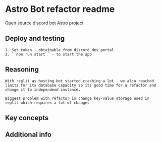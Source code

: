 # Astro Bot refactor readme

Open source discord bot Astro project 

## Deploy and testing
    1. Set token - obtainable from discord dev portal
    2. ``npm run start`` - to start the app
    

## Reasoning
    With replit as hosting bot started crashing a lot - we also reached limits for its database capacity so its good time for a refactor and change it to independend instance.

    Biggest problem with refactor is change key-value storage used in replit which requires a lot of changes

## Key concepts



## Additional info

    